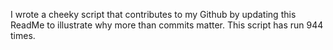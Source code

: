 I wrote a cheeky script that contributes to my Github by updating this ReadMe to illustrate why more than commits matter. This script has run 944 times.
